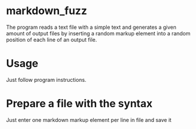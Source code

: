 # markdown_fuzz
The program reads a text file with a simple text and generates a given amount of output files by inserting a random markup element into a random position of each line of an output file.

# Usage
Just follow program instructions.

# Prepare a file with the syntax
Just enter one markdown markup element per line in file and save it
